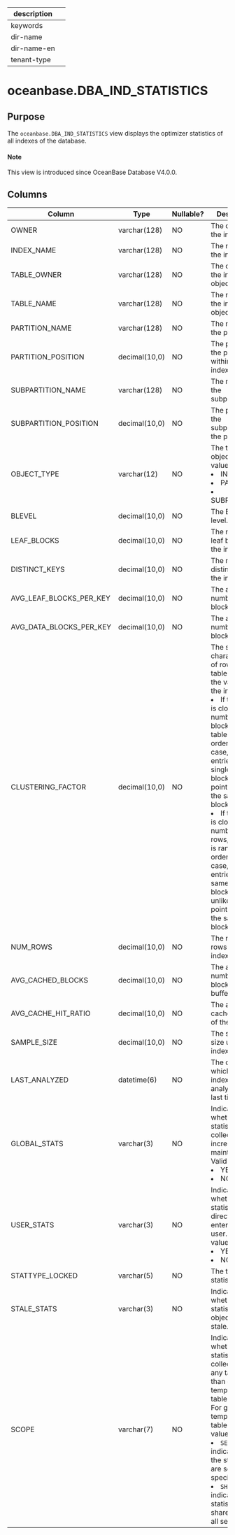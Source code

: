 | description ||
|---|---|
| keywords ||
| dir-name ||
| dir-name-en ||
| tenant-type ||

# oceanbase.DBA_IND_STATISTICS

## Purpose

The `oceanbase.DBA_IND_STATISTICS` view displays the optimizer statistics of all indexes of the database.

<main id="notice" type='explain'>
  <h4>Note</h4>
  <p>This view is introduced since OceanBase Database V4.0.0. </p>
</main>

## Columns

| Column | Type | Nullable? | Description |
| --- | --- | --- | --- |
| OWNER | varchar(128) | NO | The owner of the index. |
| INDEX_NAME | varchar(128) | NO | The name of the index. |
| TABLE_OWNER | varchar(128) | NO | The owner of the index object. |
| TABLE_NAME | varchar(128) | NO | The name of the index object. |
| PARTITION_NAME | varchar(128) | NO | The name of the partition. |
| PARTITION_POSITION | decimal(10,0) | NO | The position of the partition within the index. |
| SUBPARTITION_NAME | varchar(128) | NO | The name of the subpartition. |
| SUBPARTITION_POSITION | decimal(10,0) | NO | The position of the subpartition in the partition. |
| OBJECT_TYPE | varchar(12) | NO | The type of the object. Valid values:<li>INDEX<li>PARTITION<li>SUBPARTITION |
| BLEVEL | decimal(10,0) | NO | The B-Tree level. |
| LEAF_BLOCKS | decimal(10,0) | NO | The number of leaf blocks in the index. |
| DISTINCT_KEYS | decimal(10,0) | NO | The number of distinct keys in the index. |
| AVG_LEAF_BLOCKS_PER_KEY | decimal(10,0) | NO | The average number of leaf blocks per key. |
| AVG_DATA_BLOCKS_PER_KEY | decimal(10,0) | NO | The average number of data blocks per key. |
| CLUSTERING_FACTOR | decimal(10,0) | NO | The sequential characteristics of rows in the table based on the value of the index.<li>If the value is close to the number of blocks, the table is well ordered. In this case, the index entries in a single leaf block usually point to rows in the same data block.<li>If the value is close to the number of rows, the table is randomly ordered. In this case, index entries in the same leaf block are unlikely to point to rows in the same data block. |
| NUM_ROWS | decimal(10,0) | NO | The number of rows in the index. |
| AVG_CACHED_BLOCKS | decimal(10,0) | NO | The average number of blocks in the buffer cache. |
| AVG_CACHE_HIT_RATIO | decimal(10,0) | NO | The average cache hit rate of the object. |
| SAMPLE_SIZE | decimal(10,0) | NO | The sample size used for index analysis. |
| LAST_ANALYZED | datetime(6) | NO | The date on which the index was analyzed the last time. |
| GLOBAL_STATS | varchar(3) | NO | Indicates whether the statistics are collected or incrementally maintained. Valid values:<li>YES<li>NO |
| USER_STATS | varchar(3) | NO | Indicates whether the statistics are directly entered by the user. Valid values:<li>YES<li>NO |
| STATTYPE_LOCKED | varchar(5) | NO | The type of the statistics lock. |
| STALE_STATS | varchar(3) | NO | Indicates whether the statistics of the object are stale. |
| SCOPE | varchar(7) | NO | Indicates whether statistics are collected from any table other than global temporary tables.<br>For global temporary tables, the value can be:<li>`SESSION`: indicates that the statistics are session-specific.<li>`SHARED`: indicates that statistics are shared across all sessions. |
